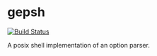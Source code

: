 # gepsh

[![Build Status](https://app.travis-ci.com/onemoresuza/gepsh.svg?branch=main)](https://app.travis-ci.com/onemoresuza/gepsh)

A posix shell implementation of an option parser.
